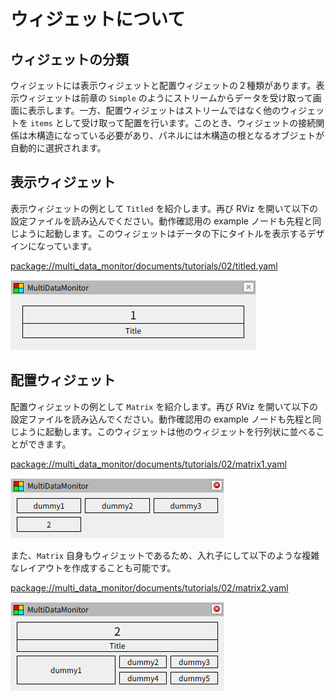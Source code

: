 # ウィジェットについて

## ウィジェットの分類

ウィジェットには表示ウィジェットと配置ウィジェットの２種類があります。表示ウィジェットは前章の `Simple` のようにストリームからデータを受け取って画面に表示します。一方、配置ウィジェットはストリームではなく他のウィジェットを `items` として受け取って配置を行います。このとき、ウィジェットの接続関係は木構造になっている必要があり、パネルには木構造の根となるオブジェトが自動的に選択されます。

## 表示ウィジェット

表示ウィジェットの例として `Titled` を紹介します。再び RViz を開いて以下の設定ファイルを読み込んでください。動作確認用の example ノードも先程と同じように起動します。このウィジェットはデータの下にタイトルを表示するデザインになっています。

[package://multi_data_monitor/documents/tutorials/02/titled.yaml](titled.yaml)

![titled](titled.png)

## 配置ウィジェット

配置ウィジェットの例として `Matrix` を紹介します。再び RViz を開いて以下の設定ファイルを読み込んでください。動作確認用の example ノードも先程と同じように起動します。このウィジェットは他のウィジェットを行列状に並べることができます。

[package://multi_data_monitor/documents/tutorials/02/matrix1.yaml](matrix1.yaml)

![matrix1](matrix1.png)

また、`Matrix` 自身もウィジェットであるため、入れ子にして以下のような複雑なレイアウトを作成することも可能です。

[package://multi_data_monitor/documents/tutorials/02/matrix2.yaml](matrix2.yaml)

![matrix2](matrix2.png)
